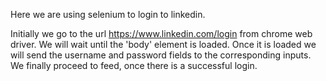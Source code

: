 Here we are using selenium to login to linkedin.

Initially we go to the url https://www.linkedin.com/login from chrome web driver.
We will wait until the 'body' element is loaded.
Once it is loaded we will send the username and password fields to the corresponding inputs.
We finally proceed to feed, once there is a successful login.

